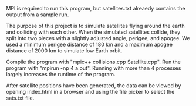 MPI is required to run this program, but satellites.txt alreaedy contains the output from a sample run.

The purpose of this project is to simulate satellites flying around the earth and colliding with each other. When the simulated satellites collide, they split into two pieces with a slightly adjusted angle, perigee, and apogee. We used a minimum perigee distance of 180 km and a maximum apogee distance of 2000 km to simulate low Earth orbit.

Compile the program with "mpic++ collisions.cpp Satellite.cpp".
Run the program with "mpirun -np 4 a.out".
Running with more than 4 processes largely increases the runtime of the program.

After satellite positions have been generated, the data can be viewed by opening index.html in a browser and using the file picker to select the sats.txt file.
